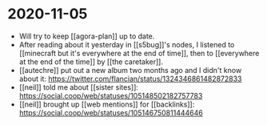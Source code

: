# 2020-11-05

- Will try to keep [[agora-plan]] up to date.
- After reading about it yesterday in [[s5bug]]'s nodes, I listened to [[minecraft but it's everywhere at the end of time]], then to [[everywhere at the end of the time]] by [[the caretaker]].
- [[autechre]] put out a new album two months ago and I didn't know about it: https://twitter.com/flancian/status/1324346861482872833
- [[neil]] told me about [[sister sites]]: https://social.coop/web/statuses/105148502182757783
- [[neil]] brought up [[web mentions]] for [[backlinks]]: https://social.coop/web/statuses/105146750811444646


